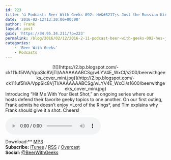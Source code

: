 ```yaml
---
id: 223
title: '☊ Podcast: Beer With Geeks 092: He&#8217;s Just the Russian Kid, It Doesn&#8217;t Really Matter'
date: '2016-02-12T13:30:00+00:00'
author: Frank
layout: post
guid: 'https://34.95.34.211/?p=223'
permalink: /blog/2016/02/12/2016-2-11-podcast-beer-with-geeks-092-hes-just-the-russian-kid-it-doesnt-really-matter/
categories:
    - 'Beer With Geeks'
    - Podcasts
---
```


<div class="separator" style="clear: both; text-align: center;">[![](https://2.bp.blogspot.com/-ck111uf5lVA/VppSlc8VjTI/AAAAAAABCSg/wLYV4E_WxCI/s200/beerwithgeeks_cover_mini.jpg)](http://2.bp.blogspot.com/-ck111uf5lVA/VppSlc8VjTI/AAAAAAABCSg/wLYV4E_WxCI/s1600/beerwithgeeks_cover_mini.jpg)</div>Introducing “Hit Me With Your Best Shot,” an ongoing series where our hosts defend their favorite geeky topics to one another. On our first outing, Frank admits he doesn’t enjoy *Lord of the Rings*, and Tim explains why Frank should give it a shot. Cheers!

<audio controls="controls"><source src="http://www.podtrac.com/pts/redirect.mp3/archive.org/download/BWG092/BWG092.mp3" type="audio/mpeg"></source><embed height="80px" width="100px"></embed> Your browser does not support this audio</audio>  
  
  
Download:** [MP3](http://www.podtrac.com/pts/redirect.mp3/archive.org/download/BWG092/BWG092.mp3)  
**Subscribe:** [iTunes](https://itunes.apple.com/us/podcast/beer-with-geeks/id910485914?mt=2) / [RSS](http://feeds.feedburner.com/beerwithgeeks) / [Overcast](https://overcast.fm/itunes910485914/beer-with-geeks-a-geek-pop-culture-podcast)  
**Social:** [@BeerWithGeeks](https://twitter.com/beerwithgeeks)